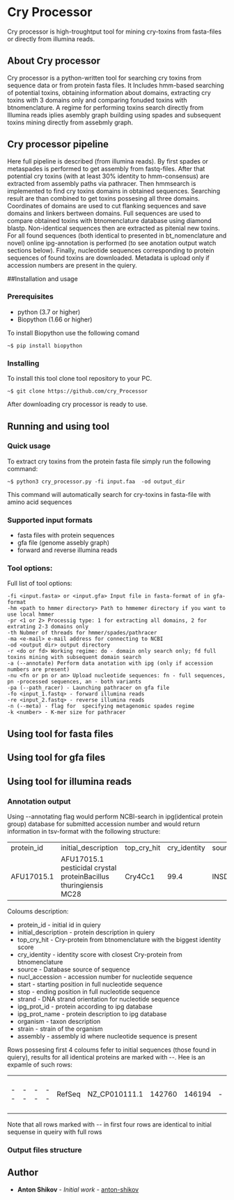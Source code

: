 # Cry Processor
Cry processor is high-troughtput tool for mining cry-toxins from fasta-files or directly from illumina reads.

## About Cry processor

Cry processor is a python-written tool for searching cry toxins from sequence data or from protein fasta files. It Includes hmm-based searching of potential toxins,  obtaining information about domains, extracting cry toxins with 3 domains only and comparing fonuded toxins with btnomenclature. A regime for performing toxins search directly from Illumina reads iplies asembly graph building using spades and subsequent toxins mining directly from assebmly graph.

## Cry processor pipeline

Here full pipeline is described (from illumina reads). By first spades or metaspades is performed to get assembly from fastq-files. After that potential cry toxins (with at least 30% identity to hmm-consensus) are extracted from assembly paths via pathracer. Then hmmsearch is implemented to find cry toxins domains in obtained sequences. Searching result are than combined to get toxins possesing all three domains. Coordinates of domains are used to cut flanking sequences and save domains and linkers bertween domains. Full sequences are used to compare obtained toxins with btnomenclature database using diamond blastp. Non-identical sequences then are extracted as pitenial new toxins. For all found sequences (both identical to presented in bt_nomenclature and novel) online ipg-annotation is performed (to see anotation output watch sections below). Finally, nucleotide sequences corresponding to protein sequences of found toxins are downloaded. Metadata is upload only if accession numbers are present in the quiery.

##Installation and usage
### Prerequisites
<ul>
  <li>python (3.7 or higher) </li>
  <li>Biopython (1.66 or higher)
  </li>
</ul>

To install Biopython use the following comand

```
~$ pip install biopython

```

### Installing

To install this tool clone tool repository to your PC.

```
~$ git clone https://github.com/cry_Processor
```
After downloading cry processor is ready to use.

## Running and using tool

### Quick usage
To extract cry toxins from the protein fasta file simply run the following command:
```
~$ python3 cry_processor.py -fi input.faa  -od output_dir
```
This command will automatically search for cry-toxins in fasta-file with amino acid sequences 

### Supported input formats

<ul>
  <li>fasta files with protein sequences </li>
  <li>gfa file (genome assebly graph)</li>
  <li>forward and reverse illumina reads</li>
</ul>

### Tool options: 
Full list of tool options:
```
-fi <input.fasta> or <input.gfa> Input file in fasta-format of in gfa-format
-hm <path to hmmer directory> Path to hmmemer directory if you want to use local hmmer
-pr <1 or 2> Processig type: 1 for extracting all domains, 2 for extrating 2-3 domains only
-th Nubmer of threads for hmmer/spades/pathracer
-ma <e-mail> e-mail address for connecting to NCBI
-od <output dir> output directory
-r <do or fd> Working regime: do - domain only search only; fd full toxins mining with subsequent domain search
-a (--annotate) Perform data anotation with ipg (only if accession numbers are present)
-nu <fn or pn or an> Upload nucleotide sequences: fn - full sequences, pn -processed sequences, an - both variants
-pa (--path_racer) - Launching pathracer on gfa file
-fo <input_1.fastq> - forward illumina reads
-re <input_2.fastq> - reverse illumina reads
-n (--meta) - flag for  specifying metagenomic spades regime
-k <number> - K-mer size for pathracer
```

## Using tool for fasta files
## Using tool for gfa files
## Using tool for illumina reads

### Annotation output
Using --annotating flag would perform NCBI-search in ipg(identical protein group) database for submitted accession number and would return information in tsv-format with the following structure:
<table>
  <tr>
    <td>protein_id</td>
    <td>initial_description</td>
    <td>top_cry_hit</td>
    <td>cry_identity</td>
    <td>source</td>
    <td>nucl_accession</td>
    <td>start</td>
    <td>stop</td>
    <td>strand</td>
    <td>ipg_prot_id</td>
    <td>ipg_prot_name</td>
    <td>organism</td>
    <td>strain</td>
    <td>assembly</td>
  </tr>
  <tr>
    <td>AFU17015.1</td>
    <td>AFU17015.1 pesticidal crystal proteinBacillus thuringiensis MC28</td>
    <td>Cry4Cc1</td>
    <td>99.4</td>
    <td>INSDC</td>
    <td>CP003690.1</td>
    <td>58993</td>
    <td>62628</td>
    <td>+</td>
    <td>AFU17015.1</td>
    <td>pesticidal crystal protein</td>
    <td>Bacillus thuringiensis MC28</td>
    <td>MC28</td>
    <td>GCA_000300475.1</td>
  </tr>
</table>

Coloums description:
<ul>
  <li>protein_id - initial id in quiery </li>
  <li>initial_description - protein description in quiery </li>
  <li>top_cry_hit - Cry-protein from btnomenclature with the biggest identity score </li>
  <li>cry_identity - identity score with closest Cry-protein from btnomenclature </li>
  <li>source - Database source of sequence </li>
  <li>nucl_accession - accession number for nucleotide sequence </li>
  <li>start - starting position in full nucleotide sequence </li>
  <li>stop - ending position in full nucleotide sequence </li>
  <li>strand - DNA strand orientation for nucleotide sequence </li>
  <li>ipg_prot_id - protein according to ipg database </li>
  <li>ipg_prot_name - protein description to ipg database </li>
  <li>organism - taxon description </li>
  <li>strain - strain of the organism </li>
  <li>assembly - assembly id where nucleotide sequence is present</li>
</ul>
Rows possesing first 4 coloums fefer to initial sequences (those found in quiery), results for all identical proteins are marked with --. Hee is an expamle of such rows:

<table>
  <tr>
    <td>--</td>
    <td>--</td>
    <td>--</td>
    <td>--</td>
    <td>RefSeq</td>
    <td>NZ_CP010111.1</td>
    <td>142760</td>
    <td>146194</td>
    <td>-</td>
    <td>WP_080989235.1</td>
    <td>pesticidal protein</td>
    <td>Bacillus thuringiensis serovar indiana</td>
    <td>HD521</td>
    <td>GCF_001183785.1</td>
  </tr>
</table>
Note that all rows marked with -- in first four rows are identical to initial sequense in queiry with full rows

### Output files structure



## Author

* **Anton Shikov** - *Initial work* - [anton-shikov](https://github.com/anton-shikov)


